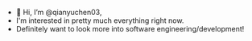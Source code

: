 - 👋 Hi, I’m @qianyuchen03, 
- I'm interested in pretty much everything right now. 
- Definitely want to look more into software engineering/development!

<!---
qianyuchen03/qianyuchen03 is a ✨ special ✨ repository because its `README.md` (this file) appears on your GitHub profile.
You can click the Preview link to take a look at your changes.
--->
